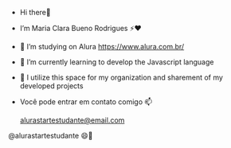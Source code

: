 -  Hi there👋
- I’m Maria Clara Bueno Rodrigues ⚡❤️
-  👀 I’m studying on Alura https://www.alura.com.br/ 
- 🌱 I’m currently learning to develop the Javascript language 
- 📑 I utilize this space for my organization and sharement of my developed projects
-  Você pode entrar em contato comigo 📫

   alurastartestudante@email.com

 @alurastartestudante
 😄💖
 
<!---
MariaBuen0/MariaBuen0 is a ✨ special ✨ repository because its `README.md` (this file) appears on your GitHub profile.
You can click the Preview link to take a look at your changes.
--->
